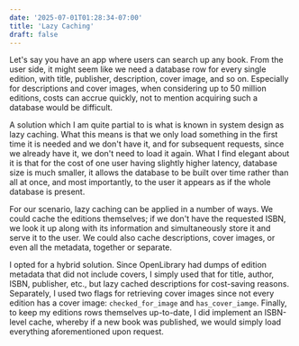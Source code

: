 ```yaml
---
date: '2025-07-01T01:28:34-07:00'
title: 'Lazy Caching'
draft: false
---
```


Let's say you have an app where users can search up any book. From the user side, it might seem like we need a database row for every single edition, with title, publisher, description, cover image, and so on. Especially for descriptions and cover images, when considering up to 50 million editions, costs can accrue quickly, not to mention acquiring such a database would be difficult.

A solution which I am quite partial to is what is known in system design as lazy caching. What this means is that we only load something in the first time it is needed and we don't have it, and for subsequent requests, since we already have it, we don't need to load it again. What I find elegant about it is that for the cost of one user having slightly higher latency, database size is much smaller, it allows the database to be built over time rather than all at once, and most importantly, to the user it appears as if the whole database is present.

For our scenario, lazy caching can be applied in a number of ways. We could cache the editions themselves; if we don't have the requested ISBN, we look it up along with its information and simultaneously store it and serve it to the user. We could also cache descriptions, cover images, or even all the metadata, together or separate.

I opted for a hybrid solution. Since OpenLibrary had dumps of edition metadata that did not include covers, I simply used that for title, author, ISBN, publisher, etc., but lazy cached descriptions for cost-saving reasons. Separately, I used two flags for retrieving cover images since not every edition has a cover image: `checked_for_image` and `has_cover_iamge`. Finally, to keep my editions rows themselves up-to-date, I did implement an ISBN-level cache, whereby if a new book was published, we would simply load everything aforementioned upon request.